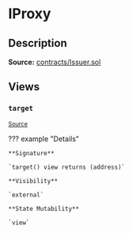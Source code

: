 # IProxy

## Description

**Source:** [contracts/Issuer.sol](https://github.com/Synthetixio/synthetix/tree/v2.82.2/contracts/Issuer.sol)

## Views

### `target`

<sub>[Source](https://github.com/Synthetixio/synthetix/tree/v2.82.2/contracts/Issuer.sol#L31)</sub>

??? example "Details"

    **Signature**

    `target() view returns (address)`

    **Visibility**

    `external`

    **State Mutability**

    `view`
